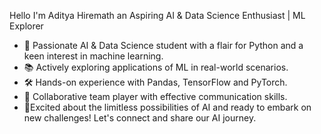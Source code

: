 Hello I'm Aditya Hiremath an Aspiring AI & Data Science Enthusiast | ML Explorer
  - 🚀 Passionate AI & Data Science student with a flair for Python and a keen interest in machine learning.
  - 📚 Actively exploring applications of ML in real-world scenarios.
  - 🛠️ Hands-on experience with Pandas, TensorFlow and PyTorch.
  - 🤝 Collaborative team player with effective communication skills.
  - 🌟Excited about the limitless possibilities of AI and ready to embark on new challenges! Let's connect and share our AI journey. 

<!---
Kai-Infernus/Kai-Infernus is a ✨ special ✨ repository because its `README.md` (this file) appears on your GitHub profile.
You can click the Preview link to take a look at your changes.
--->
